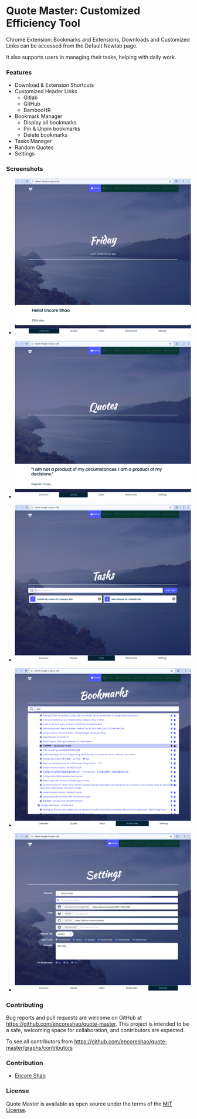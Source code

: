 # Quote Master: Customized Efficiency Tool

Chrome Extension: Bookmarks and Extensions, Downloads and Customized Links can be accessed from the Default Newtab page.

It also supports users in managing their tasks, helping with daily work.

### Features

- Download & Extension Shortcuts
- Customized Header Links
  - Gitlab
  - GitHub
  - BambooHR
- Bookmark Manager
  - Display all bookmarks
  - Pin & Unpin bookmarks
  - Delete bookmarks
- Tasks Manager
- Random Quotes
- Settings

### Screenshots

- ![Overview](https://raw.githubusercontent.com/encoreshao/quote-master/main/src/assets/images/overview.png)

- ![Quotes](https://raw.githubusercontent.com/encoreshao/quote-master/main/src/assets/images/quotes.png)

- ![Tasks Management](https://raw.githubusercontent.com/encoreshao/quote-master/main/src/assets/images/tasks-management.png)

- ![Bookmark Manager](https://raw.githubusercontent.com/encoreshao/quote-master/main/src/assets/images/bookmark-manager.png)

- ![Settings](https://raw.githubusercontent.com/encoreshao/quote-master/main/src/assets/images/settings.png)

### Contributing

Bug reports and pull requests are welcome on GitHub at https://github.com/encoreshao/quote-master. This project is intended to be a safe, welcoming space for collaboration, and contributors are expected.

To see all contributors from https://github.com/encoreshao/quote-master/graphs/contributors

### Contribution

- [Encore Shao](https://github.com/encoreshao)

### License

Quote Master is available as open source under the terms of the [MIT License](https://opensource.org/licenses/MIT).
